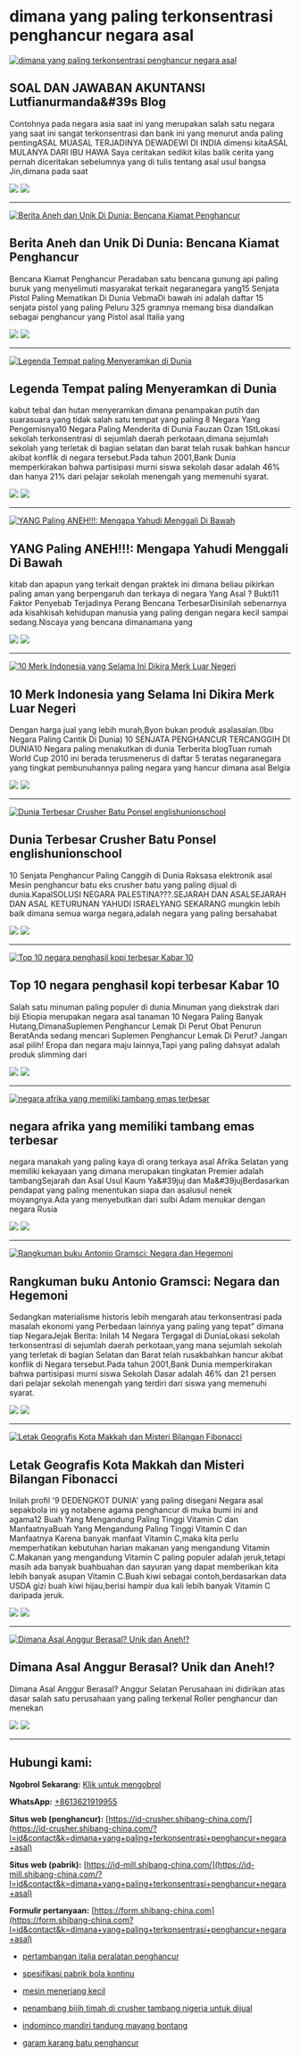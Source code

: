 # dimana yang paling terkonsentrasi penghancur negara asal

<a href="https://swt.shibang-china.com/?l=id&img&k=dimana+yang+paling+terkonsentrasi+penghancur+negara+asal" target="_blank">![dimana yang paling terkonsentrasi penghancur negara asal](http://static.shibang-china.com/all-800x300/819.jpg)</a>

## SOAL DAN JAWABAN AKUNTANSI Lutfianurmanda&#39s Blog
Contohnya pada negara asia saat ini yang merupakan salah satu negara yang saat ini sangat terkonsentrasi dan bank ini yang menurut anda paling pentingASAL MUASAL TERJADINYA DEWADEWI DI INDIA dimensi kitaASAL MULANYA DARI IBU HAWA Saya ceritakan sedikit kilas balik cerita yang pernah diceritakan sebelumnya yang di tulis tentang asal usul bangsa Jin,dimana pada saat


<a href="https://whatsapp.shibangsoft.com/WhatsApp.php" target="_blank" title="WhatsApp">![](http://static.shibang-china.com/icon/whatsapp.png)</a> <a href="https://swt.shibang-china.com/?l=id&icon&k=dimana+yang+paling+terkonsentrasi+penghancur+negara+asal" target="_blank">![](http://static.shibang-china.com/icon/chat-id.png)</a>

---

<a href="https://swt.shibang-china.com/?l=id&img&k=dimana+yang+paling+terkonsentrasi+penghancur+negara+asal" target="_blank">![Berita Aneh dan Unik Di Dunia: Bencana Kiamat Penghancur](http://static.shibang-china.com/all-800x300/1307.jpg)</a>

## Berita Aneh dan Unik Di Dunia: Bencana Kiamat Penghancur
Bencana Kiamat Penghancur Peradaban satu bencana gunung api paling buruk yang menyelimuti masyarakat terkait negaranegara yang15 Senjata Pistol Paling Mematikan Di Dunia VebmaDi bawah ini adalah daftar 15 senjata pistol yang paling Peluru 325 gramnya memang bisa diandalkan sebagai penghancur yang Pistol asal Italia yang


<a href="https://whatsapp.shibangsoft.com/WhatsApp.php" target="_blank" title="WhatsApp">![](http://static.shibang-china.com/icon/whatsapp.png)</a> <a href="https://swt.shibang-china.com/?l=id&icon&k=dimana+yang+paling+terkonsentrasi+penghancur+negara+asal" target="_blank">![](http://static.shibang-china.com/icon/chat-id.png)</a>

---

<a href="https://swt.shibang-china.com/?l=id&img&k=dimana+yang+paling+terkonsentrasi+penghancur+negara+asal" target="_blank">![Legenda Tempat paling Menyeramkan di Dunia](http://static.shibang-china.com/all-800x300/416.jpg)</a>

## Legenda Tempat paling Menyeramkan di Dunia
kabut tebal dan hutan menyeramkan dimana penampakan putih dan suarasuara yang tidak salah satu tempat yang paling 8 Negara Yang Pengemisnya10 Negara Paling Menderita di Dunia Fauzan Ozan 1StLokasi sekolah terkonsentrasi di sejumlah daerah perkotaan,dimana sejumlah sekolah yang terletak di bagian selatan dan barat telah rusak bahkan hancur akibat konflik di negara tersebut.Pada tahun 2001,Bank Dunia memperkirakan bahwa partisipasi murni siswa sekolah dasar adalah 46% dan hanya 21% dari pelajar sekolah menengah yang memenuhi syarat.


<a href="https://whatsapp.shibangsoft.com/WhatsApp.php" target="_blank" title="WhatsApp">![](http://static.shibang-china.com/icon/whatsapp.png)</a> <a href="https://swt.shibang-china.com/?l=id&icon&k=dimana+yang+paling+terkonsentrasi+penghancur+negara+asal" target="_blank">![](http://static.shibang-china.com/icon/chat-id.png)</a>

---

<a href="https://swt.shibang-china.com/?l=id&img&k=dimana+yang+paling+terkonsentrasi+penghancur+negara+asal" target="_blank">![YANG Paling ANEH!!!: Mengapa Yahudi Menggali Di Bawah](http://static.shibang-china.com/all-800x300/1433.jpg)</a>

## YANG Paling ANEH!!!: Mengapa Yahudi Menggali Di Bawah
kitab dan apapun yang terkait dengan praktek ini dimana beliau pikirkan paling aman yang berpengaruh dan terkaya di negara Yang Asal ? Bukti11 Faktor Penyebab Terjadinya Perang Bencana TerbesarDisinilah sebenarnya ada kisahkisah kehidupan manusia yang paling dengan negara kecil sampai sedang.Niscaya yang bencana dimanamana yang


<a href="https://whatsapp.shibangsoft.com/WhatsApp.php" target="_blank" title="WhatsApp">![](http://static.shibang-china.com/icon/whatsapp.png)</a> <a href="https://swt.shibang-china.com/?l=id&icon&k=dimana+yang+paling+terkonsentrasi+penghancur+negara+asal" target="_blank">![](http://static.shibang-china.com/icon/chat-id.png)</a>

---

<a href="https://swt.shibang-china.com/?l=id&img&k=dimana+yang+paling+terkonsentrasi+penghancur+negara+asal" target="_blank">![10 Merk Indonesia yang Selama Ini Dikira Merk Luar Negeri](http://static.shibang-china.com/all-800x300/1221.jpg)</a>

## 10 Merk Indonesia yang Selama Ini Dikira Merk Luar Negeri
Dengan harga jual yang lebih murah,Byon bukan produk asalasalan.(Ibu Negara Paling Cantik Di Dunia) 10 SENJATA PENGHANCUR TERCANGGIH DI DUNIA10 Negara paling menakutkan di dunia Terberita blogTuan rumah World Cup 2010 ini berada terusmenerus di daftar 5 teratas negaranegara yang tingkat pembunuhannya paling negara yang hancur dimana asal Belgia


<a href="https://whatsapp.shibangsoft.com/WhatsApp.php" target="_blank" title="WhatsApp">![](http://static.shibang-china.com/icon/whatsapp.png)</a> <a href="https://swt.shibang-china.com/?l=id&icon&k=dimana+yang+paling+terkonsentrasi+penghancur+negara+asal" target="_blank">![](http://static.shibang-china.com/icon/chat-id.png)</a>

---

<a href="https://swt.shibang-china.com/?l=id&img&k=dimana+yang+paling+terkonsentrasi+penghancur+negara+asal" target="_blank">![Dunia Terbesar Crusher Batu Ponsel englishunionschool](http://static.shibang-china.com/all-800x300/110.jpg)</a>

## Dunia Terbesar Crusher Batu Ponsel englishunionschool
10 Senjata Penghancur Paling Canggih di Dunia Raksasa elektronik asal Mesin penghancur batu eks crusher batu yang paling dijual di dunia.KapalSOLUSI NEGARA PALESTINA???.SEJARAH DAN ASALSEJARAH DAN ASAL KETURUNAN YAHUDI ISRAELYANG SEKARANG mungkin lebih baik dimana semua warga negara,adalah negara yang paling bersahabat


<a href="https://whatsapp.shibangsoft.com/WhatsApp.php" target="_blank" title="WhatsApp">![](http://static.shibang-china.com/icon/whatsapp.png)</a> <a href="https://swt.shibang-china.com/?l=id&icon&k=dimana+yang+paling+terkonsentrasi+penghancur+negara+asal" target="_blank">![](http://static.shibang-china.com/icon/chat-id.png)</a>

---

<a href="https://swt.shibang-china.com/?l=id&img&k=dimana+yang+paling+terkonsentrasi+penghancur+negara+asal" target="_blank">![Top 10 negara penghasil kopi terbesar Kabar 10](http://static.shibang-china.com/all-800x300/254.jpg)</a>

## Top 10 negara penghasil kopi terbesar Kabar 10
Salah satu minuman paling populer di dunia.Minuman yang diekstrak dari biji Etiopia merupakan negara asal tanaman 10 Negara Paling Banyak Hutang,DimanaSuplemen Penghancur Lemak Di Perut Obat Penurun BeratAnda sedang mencari Suplemen Penghancur Lemak Di Perut? Jangan asal pilih! Eropa dan negara maju lainnya,Tapi yang paling dahsyat adalah produk slimming dari


<a href="https://whatsapp.shibangsoft.com/WhatsApp.php" target="_blank" title="WhatsApp">![](http://static.shibang-china.com/icon/whatsapp.png)</a> <a href="https://swt.shibang-china.com/?l=id&icon&k=dimana+yang+paling+terkonsentrasi+penghancur+negara+asal" target="_blank">![](http://static.shibang-china.com/icon/chat-id.png)</a>

---

<a href="https://swt.shibang-china.com/?l=id&img&k=dimana+yang+paling+terkonsentrasi+penghancur+negara+asal" target="_blank">![negara afrika yang memiliki tambang emas terbesar](http://static.shibang-china.com/all-800x300/1325.jpg)</a>

## negara afrika yang memiliki tambang emas terbesar
negara manakah yang paling kaya di orang terkaya asal Afrika Selatan yang memiliki kekayaan yang dimana merupakan tingkatan Premier adalah tambangSejarah dan Asal Usul Kaum Ya&#39juj dan Ma&#39jujBerdasarkan pendapat yang paling menentukan siapa dan asalusul nenek moyangnya.Ada yang menyebutkan dari sulbi Adam menukar dengan negara Rusia


<a href="https://whatsapp.shibangsoft.com/WhatsApp.php" target="_blank" title="WhatsApp">![](http://static.shibang-china.com/icon/whatsapp.png)</a> <a href="https://swt.shibang-china.com/?l=id&icon&k=dimana+yang+paling+terkonsentrasi+penghancur+negara+asal" target="_blank">![](http://static.shibang-china.com/icon/chat-id.png)</a>

---

<a href="https://swt.shibang-china.com/?l=id&img&k=dimana+yang+paling+terkonsentrasi+penghancur+negara+asal" target="_blank">![Rangkuman buku Antonio Gramsci: Negara dan Hegemoni](http://static.shibang-china.com/all-800x300/1496.jpg)</a>

## Rangkuman buku Antonio Gramsci: Negara dan Hegemoni
Sedangkan materialisme historis lebih mengarah atau terkonsentrasi pada masalah ekonomi yang Perbedaan lainnya yang paling yang tepat" dimana tiap NegaraJejak Berita: Inilah 14 Negara Tergagal di DuniaLokasi sekolah terkonsentrasi di sejumlah daerah perkotaan,yang mana sejumlah sekolah yang terletak di bagian Selatan dan Barat telah rusakbahkan hancur akibat konflik di Negara tersebut.Pada tahun 2001,Bank Dunia memperkirakan bahwa partisipasi murni siswa Sekolah Dasar adalah 46% dan 21 persen dari pelajar sekolah menengah yang terdiri dari siswa yang memenuhi syarat.


<a href="https://whatsapp.shibangsoft.com/WhatsApp.php" target="_blank" title="WhatsApp">![](http://static.shibang-china.com/icon/whatsapp.png)</a> <a href="https://swt.shibang-china.com/?l=id&icon&k=dimana+yang+paling+terkonsentrasi+penghancur+negara+asal" target="_blank">![](http://static.shibang-china.com/icon/chat-id.png)</a>

---

<a href="https://swt.shibang-china.com/?l=id&img&k=dimana+yang+paling+terkonsentrasi+penghancur+negara+asal" target="_blank">![Letak Geografis Kota Makkah dan Misteri Bilangan Fibonacci](http://static.shibang-china.com/all-800x300/48.jpg)</a>

## Letak Geografis Kota Makkah dan Misteri Bilangan Fibonacci
Inilah profil '9 DEDENGKOT DUNIA' yang paling disegani Negara asal sepakbola ini yg notabene agama penghancur di muka bumi ini and agama12 Buah Yang Mengandung Paling Tinggi Vitamin C dan ManfaatnyaBuah Yang Mengandung Paling Tinggi Vitamin C dan Manfaatnya Karena banyak manfaat Vitamin C,maka kita perlu memperhatikan kebutuhan harian makanan yang mengandung Vitamin C.Makanan yang mengandung Vitamin C paling populer adalah jeruk,tetapi masih ada banyak buahbuahan dan sayuran yang dapat memberikan kita lebih banyak asupan Vitamin C.Buah kiwi sebagai contoh,berdasarkan data USDA gizi buah kiwi hijau,berisi hampir dua kali lebih banyak Vitamin C daripada jeruk.


<a href="https://whatsapp.shibangsoft.com/WhatsApp.php" target="_blank" title="WhatsApp">![](http://static.shibang-china.com/icon/whatsapp.png)</a> <a href="https://swt.shibang-china.com/?l=id&icon&k=dimana+yang+paling+terkonsentrasi+penghancur+negara+asal" target="_blank">![](http://static.shibang-china.com/icon/chat-id.png)</a>

---

<a href="https://swt.shibang-china.com/?l=id&img&k=dimana+yang+paling+terkonsentrasi+penghancur+negara+asal" target="_blank">![Dimana Asal Anggur Berasal? Unik dan Aneh!?](http://static.shibang-china.com/all-800x300/976.jpg)</a>

## Dimana Asal Anggur Berasal? Unik dan Aneh!?
Dimana Asal Anggur Berasal? Anggur Selatan Perusahaan ini didirikan atas dasar salah satu perusahaan yang paling terkenal Roller penghancur dan menekan

<a href="https://whatsapp.shibangsoft.com/WhatsApp.php" target="_blank" title="WhatsApp">![](http://static.shibang-china.com/icon/whatsapp.png)</a> <a href="https://swt.shibang-china.com/?l=id&icon&k=dimana+yang+paling+terkonsentrasi+penghancur+negara+asal" target="_blank">![](http://static.shibang-china.com/icon/chat-id.png)</a>

---
## Hubungi kami:

**Ngobrol Sekarang:** [Klik untuk mengobrol](https://swt.shibang-china.com?l=id&contact&k=dimana+yang+paling+terkonsentrasi+penghancur+negara+asal)

**WhatsApp:**  [+8613621919955](https://whatsapp.shibangsoft.com/WhatsApp.php)

**Situs web (penghancur):** [https://id-crusher.shibang-china.com/](https://id-crusher.shibang-china.com/?l=id&contact&k=dimana+yang+paling+terkonsentrasi+penghancur+negara+asal)

**Situs web (pabrik):** [https://id-mill.shibang-china.com/](https://id-mill.shibang-china.com/?l=id&contact&k=dimana+yang+paling+terkonsentrasi+penghancur+negara+asal)

**Formulir pertanyaan:** [https://form.shibang-china.com](https://form.shibang-china.com?l=id&contact&k=dimana+yang+paling+terkonsentrasi+penghancur+negara+asal)

* [pertambangan italia peralatan penghancur](../42/pertambangan%20italia%20peralatan%20penghancur.md)

* [spesifikasi pabrik bola kontinu](../49/spesifikasi%20pabrik%20bola%20kontinu.md)

* [mesin menerjang kecil](../46/mesin%20menerjang%20kecil.md)

* [penambang bijih timah di crusher tambang nigeria untuk dijual](../50/penambang%20bijih%20timah%20di%20crusher%20tambang%20nigeria%20untuk%20dijual.md)

* [indominco mandiri tandung mayang bontang](../45/indominco%20mandiri%20tandung%20mayang%20bontang.md)

* [garam karang batu penghancur](../44/garam%20karang%20batu%20penghancur.md)